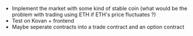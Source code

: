 -   Implement the market with some kind of stable coin (what would be the problem with trading using ETH if ETH's price fluctuates ?)
-   Test on Kovan + frontend
-   Maybe seperate contracts into a trade contract and an option contract
